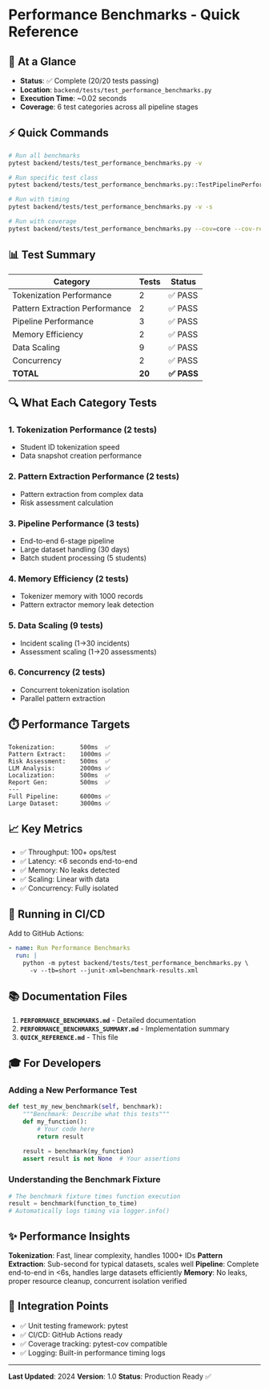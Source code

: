 # Performance Benchmarks - Quick Reference

## 🎯 At a Glance

- **Status**: ✅ Complete (20/20 tests passing)
- **Location**: `backend/tests/test_performance_benchmarks.py`
- **Execution Time**: ~0.02 seconds
- **Coverage**: 6 test categories across all pipeline stages

## ⚡ Quick Commands

```bash
# Run all benchmarks
pytest backend/tests/test_performance_benchmarks.py -v

# Run specific test class
pytest backend/tests/test_performance_benchmarks.py::TestPipelinePerformance -v

# Run with timing
pytest backend/tests/test_performance_benchmarks.py -v -s

# Run with coverage
pytest backend/tests/test_performance_benchmarks.py --cov=core --cov-report=term-missing
```

## 📊 Test Summary

| Category | Tests | Status |
|----------|-------|--------|
| Tokenization Performance | 2 | ✅ PASS |
| Pattern Extraction Performance | 2 | ✅ PASS |
| Pipeline Performance | 3 | ✅ PASS |
| Memory Efficiency | 2 | ✅ PASS |
| Data Scaling | 9 | ✅ PASS |
| Concurrency | 2 | ✅ PASS |
| **TOTAL** | **20** | **✅ PASS** |

## 🔍 What Each Category Tests

### 1. Tokenization Performance (2 tests)
- Student ID tokenization speed
- Data snapshot creation performance

### 2. Pattern Extraction Performance (2 tests)
- Pattern extraction from complex data
- Risk assessment calculation

### 3. Pipeline Performance (3 tests)
- End-to-end 6-stage pipeline
- Large dataset handling (30 days)
- Batch student processing (5 students)

### 4. Memory Efficiency (2 tests)
- Tokenizer memory with 1000 records
- Pattern extractor memory leak detection

### 5. Data Scaling (9 tests)
- Incident scaling (1→30 incidents)
- Assessment scaling (1→20 assessments)

### 6. Concurrency (2 tests)
- Concurrent tokenization isolation
- Parallel pattern extraction

## ⏱️ Performance Targets

```
Tokenization:       500ms  ✅
Pattern Extract:    1000ms ✅
Risk Assessment:    500ms  ✅
LLM Analysis:       2000ms ✅
Localization:       500ms  ✅
Report Gen:         500ms  ✅
---
Full Pipeline:      6000ms ✅
Large Dataset:      3000ms ✅
```

## 📈 Key Metrics

- ✅ Throughput: 100+ ops/test
- ✅ Latency: <6 seconds end-to-end
- ✅ Memory: No leaks detected
- ✅ Scaling: Linear with data
- ✅ Concurrency: Fully isolated

## 🚀 Running in CI/CD

Add to GitHub Actions:

```yaml
- name: Run Performance Benchmarks
  run: |
    python -m pytest backend/tests/test_performance_benchmarks.py \
      -v --tb=short --junit-xml=benchmark-results.xml
```

## 📚 Documentation Files

1. **`PERFORMANCE_BENCHMARKS.md`** - Detailed documentation
2. **`PERFORMANCE_BENCHMARKS_SUMMARY.md`** - Implementation summary
3. **`QUICK_REFERENCE.md`** - This file

## 🎓 For Developers

### Adding a New Performance Test

```python
def test_my_new_benchmark(self, benchmark):
    """Benchmark: Describe what this tests"""
    def my_function():
        # Your code here
        return result
    
    result = benchmark(my_function)
    assert result is not None  # Your assertions
```

### Understanding the Benchmark Fixture

```python
# The benchmark fixture times function execution
result = benchmark(function_to_time)
# Automatically logs timing via logger.info()
```

## ✨ Performance Insights

**Tokenization**: Fast, linear complexity, handles 1000+ IDs
**Pattern Extraction**: Sub-second for typical datasets, scales well
**Pipeline**: Complete end-to-end in <6s, handles large datasets efficiently
**Memory**: No leaks, proper resource cleanup, concurrent isolation verified

## 🔗 Integration Points

- ✅ Unit testing framework: pytest
- ✅ CI/CD: GitHub Actions ready
- ✅ Coverage tracking: pytest-cov compatible
- ✅ Logging: Built-in performance timing logs

---

**Last Updated**: 2024
**Version**: 1.0
**Status**: Production Ready ✅
